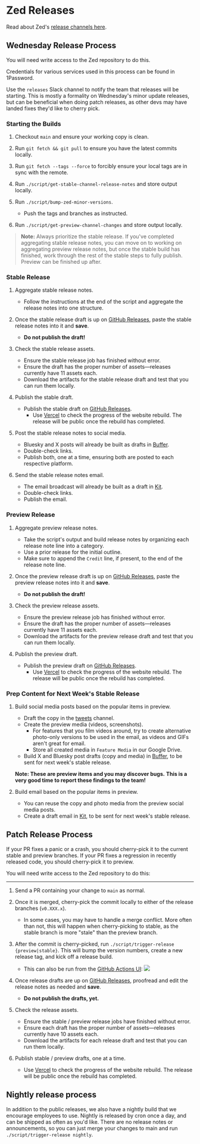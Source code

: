 # Zed Releases

Read about Zed's [release channels here](https://zed.dev/faq#what-are-the-release-channels).

## Wednesday Release Process

You will need write access to the Zed repository to do this.

Credentials for various services used in this process can be found in 1Password.

Use the `releases` Slack channel to notify the team that releases will be starting.
This is mostly a formality on Wednesday's minor update releases, but can be beneficial when doing patch releases, as other devs may have landed fixes they'd like to cherry pick.

### Starting the Builds

1. Checkout `main` and ensure your working copy is clean.

1. Run `git fetch && git pull` to ensure you have the latest commits locally.

1. Run `git fetch --tags --force` to forcibly ensure your local tags are in sync with the remote.

1. Run `./script/get-stable-channel-release-notes` and store output locally.

1. Run `./script/bump-zed-minor-versions`.

   - Push the tags and branches as instructed.

1. Run `./script/get-preview-channel-changes` and store output locally.

> **Note:** Always prioritize the stable release.
> If you've completed aggregating stable release notes, you can move on to working on aggregating preview release notes, but once the stable build has finished, work through the rest of the stable steps to fully publish.
> Preview can be finished up after.

### Stable Release

1. Aggregate stable release notes.

   - Follow the instructions at the end of the script and aggregate the release notes into one structure.

1. Once the stable release draft is up on [GitHub Releases](https://github.com/zed-industries/zed/releases), paste the stable release notes into it and **save**.

   - **Do not publish the draft!**

1. Check the stable release assets.

   - Ensure the stable release job has finished without error.
   - Ensure the draft has the proper number of assets—releases currently have 11 assets each.
   - Download the artifacts for the stable release draft and test that you can run them locally.

1. Publish the stable draft.

   - Publish the stable draft on [GitHub Releases](https://github.com/zed-industries/zed/releases).
     - Use [Vercel](https://vercel.com/zed-industries/zed-dev) to check the progress of the website rebuild.
       The release will be public once the rebuild has completed.

1. Post the stable release notes to social media.

   - Bluesky and X posts will already be built as drafts in [Buffer](https://buffer.com).
   - Double-check links.
   - Publish both, one at a time, ensuring both are posted to each respective platform.

1. Send the stable release notes email.

   - The email broadcast will already be built as a draft in [Kit](https://kit.com).
   - Double-check links.
   - Publish the email.

### Preview Release

1. Aggregate preview release notes.

   - Take the script's output and build release notes by organizing each release note line into a category.
   - Use a prior release for the initial outline.
   - Make sure to append the `Credit` line, if present, to the end of the release note line.

1. Once the preview release draft is up on [GitHub Releases](https://github.com/zed-industries/zed/releases), paste the preview release notes into it and **save**.

   - **Do not publish the draft!**

1. Check the preview release assets.

   - Ensure the preview release job has finished without error.
   - Ensure the draft has the proper number of assets—releases currently have 11 assets each.
   - Download the artifacts for the preview release draft and test that you can run them locally.

1. Publish the preview draft.

   - Publish the preview draft on [GitHub Releases](https://github.com/zed-industries/zed/releases).
     - Use [Vercel](https://vercel.com/zed-industries/zed-dev) to check the progress of the website rebuild.
       The release will be public once the rebuild has completed.

### Prep Content for Next Week's Stable Release

1. Build social media posts based on the popular items in preview.

   - Draft the copy in the [tweets](https://zed.dev/channel/tweets-23331) channel.
   - Create the preview media (videos, screenshots).
     - For features that you film videos around, try to create alternative photo-only versions to be used in the email, as videos and GIFs aren't great for email.
     - Store all created media in `Feature Media` in our Google Drive.
   - Build X and Bluesky post drafts (copy and media) in [Buffer](https://buffer.com), to be sent for next week's stable release.

   **Note: These are preview items and you may discover bugs.**
   **This is a very good time to report these findings to the team!**

1. Build email based on the popular items in preview.

   - You can reuse the copy and photo media from the preview social media posts.
   - Create a draft email in [Kit](https://kit.com), to be sent for next week's stable release.

## Patch Release Process

If your PR fixes a panic or a crash, you should cherry-pick it to the current stable and preview branches.
If your PR fixes a regression in recently released code, you should cherry-pick it to preview.

You will need write access to the Zed repository to do this:

---

1. Send a PR containing your change to `main` as normal.

1. Once it is merged, cherry-pick the commit locally to either of the release branches (`v0.XXX.x`).

   - In some cases, you may have to handle a merge conflict.
     More often than not, this will happen when cherry-picking to stable, as the stable branch is more "stale" than the preview branch.

1. After the commit is cherry-picked, run `./script/trigger-release {preview|stable}`.
   This will bump the version numbers, create a new release tag, and kick off a release build.

   - This can also be run from the [GitHub Actions UI](https://github.com/zed-industries/zed/actions/workflows/bump_patch_version.yml):
     ![](https://github.com/zed-industries/zed/assets/1486634/9e31ae95-09e1-4c7f-9591-944f4f5b63ea)

1. Once release drafts are up on [GitHub Releases](https://github.com/zed-industries/zed/releases), proofread and edit the release notes as needed and **save**.

   - **Do not publish the drafts, yet.**

1. Check the release assets.

   - Ensure the stable / preview release jobs have finished without error.
   - Ensure each draft has the proper number of assets—releases currently have 10 assets each.
   - Download the artifacts for each release draft and test that you can run them locally.

1. Publish stable / preview drafts, one at a time.
   - Use [Vercel](https://vercel.com/zed-industries/zed-dev) to check the progress of the website rebuild.
     The release will be public once the rebuild has completed.

## Nightly release process

In addition to the public releases, we also have a nightly build that we encourage employees to use.
Nightly is released by cron once a day, and can be shipped as often as you'd like.
There are no release notes or announcements, so you can just merge your changes to main and run `./script/trigger-release nightly`.
